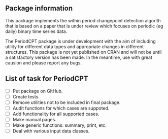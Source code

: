 ## Package information

This package implements the within period changepoint detection algorith that is based on a paper that is under review which focuses on periodic (eg daily) binary time series data.

The PeriodCPT package is under development with the aim of including 
utility for different data types and appropriate changes in different structures. This package is not yet published on CRAN and will not be until a satisfactory version has been made. In the meantime, use with great causion and please report any bugs.

## List of task for PeriodCPT
- [ ] Put package on GitHub.
- [ ] Create tests.
- [ ] Remove utilities not to be included in final package.
- [ ] Audit functions for which cases are suppoted.
- [ ] Add functionality for all supported cases.
- [ ] Make manual pages.
- [ ] Make generic functions: summary, print, etc.
- [ ] Deal with various input data classes.
